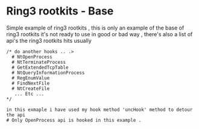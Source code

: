 Ring3 rootkits - Base
========

Simple example of ring3 rootkits , this is only an example of the base of ring3 rootkits
it's not ready to use in good or bad way , there's also a list of api's the ring3 rootkits hits usually


	/* do another hooks .. .> 
	  # NtOpenProcess
	  # NtTerminateProcess
	  # GetExtendedTcpTable
	  # NtQueryInformationProcess
	  # RegEnumValue
	  # FindNextFile
	  # NtCreateFile
	   ... Etc ...
	*/
	
	in this exmaple i have used my hook method 'uncHook' method to detour the api 
	# Only OpenProcess api is hooked in this example .
